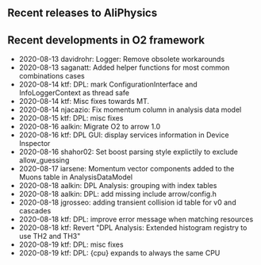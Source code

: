 ## Recent releases to AliPhysics
## Recent developments in O2 framework
- 2020-08-13 davidrohr: Logger: Remove obsolete workarounds
- 2020-08-13 saganatt: Added helper functions for most common combinations cases
- 2020-08-14 ktf: DPL: mark ConfigurationInterface and InfoLoggerContext as thread safe
- 2020-08-14 ktf: Misc fixes towards MT.
- 2020-08-14 njacazio: Fix momentum column in analysis data model
- 2020-08-15 ktf: DPL: misc fixes
- 2020-08-16 aalkin: Migrate O2 to arrow 1.0
- 2020-08-16 ktf: DPL GUI: display services information in Device Inspector
- 2020-08-16 shahor02: Set boost parsing style explictily to exclude allow_guessing
- 2020-08-17 iarsene: Momentum vector components added to the Muons table in AnalysisDataModel
- 2020-08-18 aalkin: DPL Analysis: grouping with index tables
- 2020-08-18 aalkin: DPL: add missing include arrow/config.h
- 2020-08-18 jgrosseo: adding transient collision id table for v0 and cascades
- 2020-08-18 ktf: DPL: improve error message when matching resources
- 2020-08-18 ktf: Revert "DPL Analysis: Extended histogram registry to use TH2 and TH3"
- 2020-08-19 ktf: DPL: misc fixes
- 2020-08-19 ktf: DPL: {cpu} expands to always the same CPU
